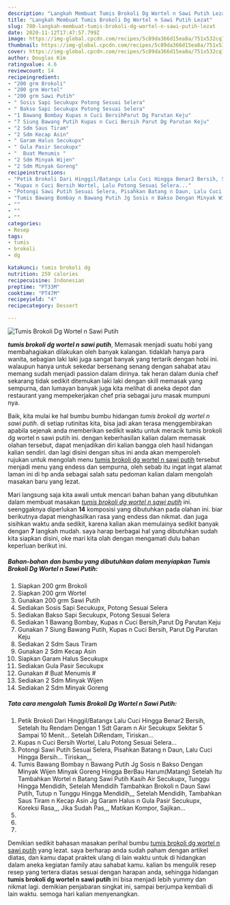 ```yaml
---
description: "Langkah Membuat Tumis Brokoli Dg Wortel n Sawi Putih Lezat"
title: "Langkah Membuat Tumis Brokoli Dg Wortel n Sawi Putih Lezat"
slug: 780-langkah-membuat-tumis-brokoli-dg-wortel-n-sawi-putih-lezat
date: 2020-11-12T17:47:57.799Z
image: https://img-global.cpcdn.com/recipes/5c89da366d15ea8a/751x532cq70/tumis-brokoli-dg-wortel-n-sawi-putih-foto-resep-utama.jpg
thumbnail: https://img-global.cpcdn.com/recipes/5c89da366d15ea8a/751x532cq70/tumis-brokoli-dg-wortel-n-sawi-putih-foto-resep-utama.jpg
cover: https://img-global.cpcdn.com/recipes/5c89da366d15ea8a/751x532cq70/tumis-brokoli-dg-wortel-n-sawi-putih-foto-resep-utama.jpg
author: Douglas Kim
ratingvalue: 4.6
reviewcount: 14
recipeingredient:
- "200 grm Brokoli"
- "200 grm Wortel"
- "200 grm Sawi Putih"
- " Sosis Sapi Secukupx Potong Sesuai Selera"
- " Bakso Sapi Secukupx Potong Sesuai Selera"
- "1 Bawang Bombay Kupas n Cuci BersihParut Dg Parutan Keju"
- "7 Siung Bawang Putih Kupas n Cuci Bersih Parut Dg Parutan Keju"
- "2 Sdm Saus Tiram"
- "2 Sdm Kecap Asin"
- " Garam Halus Secukupx"
- " Gula Pasir Secukupx"
- "  Buat Menumis "
- "2 Sdm Minyak Wijen"
- "2 Sdm Minyak Goreng"
recipeinstructions:
- "Petik Brokoli Dari Hinggil/Batangx Lalu Cuci Hingga Benar2 Bersih, Setelah Itu Rendam Dengan 1 Sdt Garam n Air Secukupx Sekitar 5 Sampai 10 Menit... Setelah DiRendam, Tiriskan..."
- "Kupas n Cuci Bersih Wortel, Lalu Potong Sesuai Selera..."
- "Potongi Sawi Putih Sesuai Selera, Pisahkan Batang n Daun, Lalu Cuci Hingga Bersih... Tiriskan,,,"
- "Tumis Bawang Bombay n Bawang Putih Jg Sosis n Bakso Dengan Minyak Wijen Minyak Goreng Hingga BerBau Harum(Matang) Setelah Itu Tambahkan Wortel n Batang Sawi Putih Kasih Air Secukupx, Tunggu Hingga Mendidih, Setelah Mendidih Tambahkan Brokoli n Daun Sawi Putih, Tutup n Tunggu Hingga Mendidih,,, Setelah Mendidih, Tambahkan Saus Tiram n Kecap Asin Jg Garam Halus n Gula Pasir Secukupx, Koreksi Rasa,,, Jika Sudah Pas,,, Matikan Kompor, Sajikan..."
- ""
- ""
- ""
categories:
- Resep
tags:
- tumis
- brokoli
- dg

katakunci: tumis brokoli dg 
nutrition: 259 calories
recipecuisine: Indonesian
preptime: "PT33M"
cooktime: "PT47M"
recipeyield: "4"
recipecategory: Dessert

---
```



![Tumis Brokoli Dg Wortel n Sawi Putih](https://img-global.cpcdn.com/recipes/5c89da366d15ea8a/751x532cq70/tumis-brokoli-dg-wortel-n-sawi-putih-foto-resep-utama.jpg)

<b><i>tumis brokoli dg wortel n sawi putih</i></b>, Memasak menjadi suatu hobi yang membahagiakan dilakukan oleh banyak kalangan. tidaklah hanya para wanita, sebagian laki laki juga sangat banyak yang tertarik dengan hobi ini. walaupun hanya untuk sekedar bersenang senang dengan sahabat atau memang sudah menjadi passion dalam dirinya. tak heran dalam dunia chef sekarang tidak sedikit ditemukan laki laki dengan skill memasak yang sempurna, dan lumayan banyak juga kita melihat di aneka depot dan restaurant yang mempekerjakan chef pria sebagai juru masak mumpuni nya.

Baik, kita mulai ke hal bumbu bumbu hidangan <i>tumis brokoli dg wortel n sawi putih</i>. di setiap rutinitas kita, bisa jadi akan terasa menggembirakan apabila sejenak anda memberikan sedikit waktu untuk meracik tumis brokoli dg wortel n sawi putih ini. dengan keberhasilan kalian dalam memasak olahan tersebut, dapat menjadikan diri kalian bangga oleh hasil hidangan kalian sendiri. dan lagi disini dengan situs ini anda akan memperoleh rujukan untuk mengolah menu <u>tumis brokoli dg wortel n sawi putih</u> tersebut menjadi menu yang endess dan sempurna, oleh sebab itu ingat ingat alamat laman ini di hp anda sebagai salah satu pedoman kalian dalam mengolah masakan baru yang lezat.




Mari langsung saja kita awali untuk mencari bahan bahan yang dibutuhkan dalam membuat masakan <u><i>tumis brokoli dg wortel n sawi putih</i></u> ini. seenggaknya diperlukan <b>14</b> komposisi yang dibutuhkan pada olahan ini. biar berikutnya dapat menghasilkan rasa yang endess dan nikmat. dan juga sisihkan waktu anda sedikit, karena kalian akan memulainya sedikit banyak dengan <b>7</b> langkah mudah. saya harap berbagai hal yang dibutuhkan sudah kita siapkan disini, oke mari kita olah dengan mengamati dulu bahan keperluan berikut ini.

<!--inarticleads1-->

##### Bahan-bahan dan bumbu yang dibutuhkan dalam menyiapkan Tumis Brokoli Dg Wortel n Sawi Putih:

1. Siapkan 200 grm Brokoli
1. Siapkan 200 grm Wortel
1. Gunakan 200 grm Sawi Putih
1. Sediakan  Sosis Sapi Secukupx, Potong Sesuai Selera
1. Sediakan  Bakso Sapi Secukupx, Potong Sesuai Selera
1. Sediakan 1 Bawang Bombay, Kupas n Cuci Bersih,Parut Dg Parutan Keju
1. Gunakan 7 Siung Bawang Putih, Kupas n Cuci Bersih, Parut Dg Parutan Keju
1. Sediakan 2 Sdm Saus Tiram
1. Gunakan 2 Sdm Kecap Asin
1. Siapkan  Garam Halus Secukupx
1. Sediakan  Gula Pasir Secukupx
1. Gunakan  # Buat Menumis #
1. Sediakan 2 Sdm Minyak Wijen
1. Sediakan 2 Sdm Minyak Goreng




<!--inarticleads2-->

##### Tata cara mengolah Tumis Brokoli Dg Wortel n Sawi Putih:

1. Petik Brokoli Dari Hinggil/Batangx Lalu Cuci Hingga Benar2 Bersih, Setelah Itu Rendam Dengan 1 Sdt Garam n Air Secukupx Sekitar 5 Sampai 10 Menit... Setelah DiRendam, Tiriskan...
1. Kupas n Cuci Bersih Wortel, Lalu Potong Sesuai Selera...
1. Potongi Sawi Putih Sesuai Selera, Pisahkan Batang n Daun, Lalu Cuci Hingga Bersih... Tiriskan,,,
1. Tumis Bawang Bombay n Bawang Putih Jg Sosis n Bakso Dengan Minyak Wijen Minyak Goreng Hingga BerBau Harum(Matang) Setelah Itu Tambahkan Wortel n Batang Sawi Putih Kasih Air Secukupx, Tunggu Hingga Mendidih, Setelah Mendidih Tambahkan Brokoli n Daun Sawi Putih, Tutup n Tunggu Hingga Mendidih,,, Setelah Mendidih, Tambahkan Saus Tiram n Kecap Asin Jg Garam Halus n Gula Pasir Secukupx, Koreksi Rasa,,, Jika Sudah Pas,,, Matikan Kompor, Sajikan...
1. 
1. 
1. 




Demikian sedikit bahasan masakan perihal bumbu <u>tumis brokoli dg wortel n sawi putih</u> yang lezat. saya berharap anda sudah paham dengan artikel diatas, dan kamu dapat praktek ulang di lain waktu untuk di hidangkan dalam aneka kegiatan family atau sahabat kamu. kalian bs mengulik resep resep yang tertera diatas sesuai dengan harapan anda, sehingga hidangan <b>tumis brokoli dg wortel n sawi putih</b> ini bisa menjadi lebih yummy dan nikmat lagi. demikian penjabaran singkat ini, sampai berjumpa kembali di lain waktu. semoga hari kalian menyenangkan.
